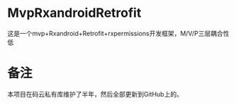# MvpRxandroidRetrofit
这是一个mvp+Rxandroid+Retrofit+rxpermissions开发框架，M/V/P三层耦合性低
# 备注
本项目在码云私有库维护了半年，然后全部更新到GitHub上的。

